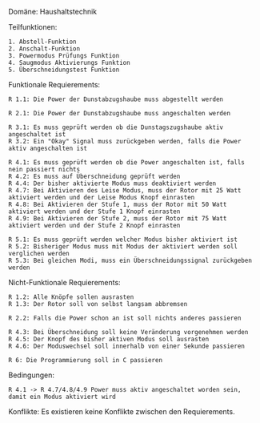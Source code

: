 Domäne: Haushaltstechnik

Teilfunktionen:

    1. Abstell-Funktion
    2. Anschalt-Funktion
    3. Powermodus Prüfungs Funktion
    4. Saugmodus Aktivierungs Funktion
    5. Überschneidungstest Funktion


Funktionale Requierements:

    R 1.1: Die Power der Dunstabzugshaube muss abgestellt werden

    R 2.1: Die Power der Dunstabzugshaube muss angeschalten werden

    R 3.1: Es muss geprüft werden ob die Dunstagszugshaube aktiv angeschaltet ist
    R 3.2: Ein "Okay" Signal muss zurückgeben werden, falls die Power aktiv angeschalten ist

    R 4.1: Es muss geprüft werden ob die Power angeschalten ist, falls nein passiert nichts
    R 4.2: Es muss auf Überschneidung geprüft werden
    R 4.4: Der bisher aktivierte Modus muss deaktiviert werden
    R 4.7: Bei Aktivieren des Leise Modus, muss der Rotor mit 25 Watt aktiviert werden und der Leise Modus Knopf einrasten
    R 4.8: Bei Aktivieren der Stufe 1, muss der Rotor mit 50 Watt aktiviert werden und der Stufe 1 Knopf einrasten
    R 4.9: Bei Aktivieren der Stufe 2, muss der Rotor mit 75 Watt aktiviert werden und der Stufe 2 Knopf einrasten

    R 5.1: Es muss geprüft werden welcher Modus bisher aktiviert ist
    R 5.2: Bisheriger Modus muss mit Modus der aktiviert werden soll verglichen werden
    R 5.3: Bei gleichen Modi, muss ein Überschneidungssignal zurückgeben werden

Nicht-Funktionale Requierements:

    R 1.2: Alle Knöpfe sollen ausrasten
    R 1.3: Der Rotor soll von selbst langsam abbremsen

    R 2.2: Falls die Power schon an ist soll nichts anderes passieren

    R 4.3: Bei Überschneidung soll keine Veränderung vorgenehmen werden
    R 4.5: Der Knopf des bisher aktiven Modus soll ausrasten
    R 4.6: Der Moduswechsel soll innerhalb von einer Sekunde passieren

    R 6: Die Programmierung soll in C passieren


Bedingungen:

    R 4.1 -> R 4.7/4.8/4.9 Power muss aktiv angeschaltet worden sein, damit ein Modus aktiviert wird


Konflikte:
Es existieren keine Konflikte zwischen den Requierements.
